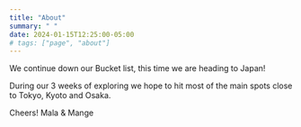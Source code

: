 ```yaml
---
title: "About"
summary: " "
date: 2024-01-15T12:25:00-05:00
# tags: ["page", "about"]
---
```


<p>
We continue down our Bucket list, this time we are heading to Japan!

During our 3 weeks of exploring we hope to hit most of the main spots close to Tokyo, Kyoto and Osaka. 
  
<p>  
 
Cheers!
Mala & Mange 